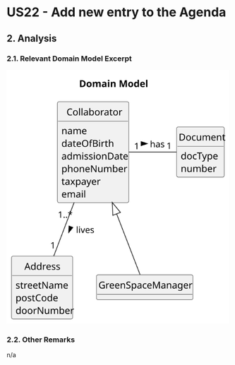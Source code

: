 # US22 - Add new entry to the Agenda

## 2. Analysis

### 2.1. Relevant Domain Model Excerpt 

![Domain Model](svg/us22-domain-model.svg)

### 2.2. Other Remarks

n/a